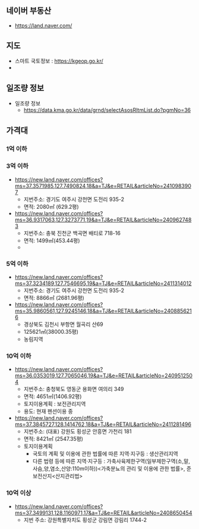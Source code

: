 # 
## 네이버 부동산
- https://land.naver.com/
## 지도
- 스마트 국토정보 : https://kgeop.go.kr/
- 
## 일조량 정보
- 일조량 정보
  - https://data.kma.go.kr/data/grnd/selectAsosRltmList.do?pgmNo=36
## 가격대
### 1억 이하

### 3억 이하
- https://new.land.naver.com/offices?ms=37.3571985,127.7490824,18&a=TJ&e=RETAIL&articleNo=2410983907
  - 지번주소: 경기도 여주시 강천면 도전리 935-2
  - 면적: 2080㎡ (629.2평)
- https://new.land.naver.com/offices?ms=36.9317063,127.3273771,19&a=TJ&e=RETAIL&articleNo=2409627483
  - 지번주소: 충북 진천군 백곡면 배티로 718-16
  - 면적: 1499㎡(453.44평)
  - 
### 5억 이하
- https://new.land.naver.com/offices?ms=37.3234189,127.7546695,19&a=TJ&e=RETAIL&articleNo=2411314012
  - 지번주소: 경기도 여주시 강천면 도전리 935-2
  - 면적: 8866㎡ (2681.96평)
- https://new.land.naver.com/offices?ms=35.9860561,127.9245146,18&a=TJ&e=RETAIL&articleNo=2408856216
  - 경상북도 김천시 부항면 월곡리 산69 
  - 125621㎡(38000.35평)
  - 농림지역

### 10억 이하
- https://new.land.naver.com/offices?ms=36.0353019,127.7065046,19&a=TJ&e=RETAIL&articleNo=2409512504
  - 지번주소: 충청북도 영동군 용화면 여의리 349
  - 면적: 4651㎡(1406.92평)
  - 토지이용계획 : 보전관리지역
  - 용도: 현재 펜션이용 중
- https://new.land.naver.com/offices?ms=37.3845727,128.1414762,18&a=TJ&e=RETAIL&articleNo=2411281496
  - 지번주소: (대표) 강원도 횡성군 안흥면 가천리 181
  - 면적: 8421㎡ (2547.35평)
  - 토지이용계획
    - 국토의 계획 및 이용에 관한 법률에 따른 지역·지구등 : 생산관리지역
    - 다른 법령 등에 따른 지역·지구등 : 가축사육제한구역(일부제한구역(소,말,사슴,양,염소,산양:110m이하))<가축분뇨의 관리 및 이용에 관한 법률>, 준보전산지<산지관리법>
### 10억 이상
- https://new.land.naver.com/offices?ms=37.3499131,128.1160971,17&a=TJ&e=RETAIL&articleNo=2408650454
    - 지번 주소: 강원특별자치도 횡성군 강림면 강림리 1744-2
